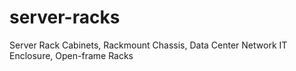 # server-racks
Server Rack Cabinets, Rackmount Chassis, Data Center Network IT Enclosure, Open-frame Racks
